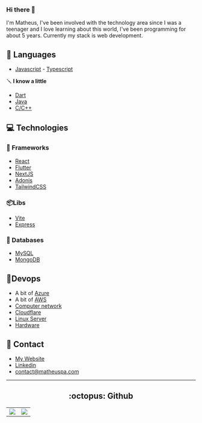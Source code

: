 ### Hi there 👋
I'm Matheus, I've been involved with the technology area since I was a teenager and I love learning about this world, I've been programming for about 5 years. Currently my stack is web development.

## 🔧 Languages
 - [Javascript](https://developer.mozilla.org/pt-BR/docs/Web/JavaScript) - [Typescript](https://www.typescriptlang.org/)

 🪛 **I know a little**
   - [Dart](https://dart.dev)
   - [Java](https://www.java.com)
   - [C/C++](https://pt.wikipedia.org/wiki/C%2B%2B)

## 💻 Technologies
### 🧰 Frameworks
 - [React](https://pt-br.reactjs.org)
 - [Flutter](https://flutter.dev)
 - [NextJS](https://nextjs.org)
 - [Adonis](https://adonisjs.com)
 - [TailwindCSS](https://tailwindcss.com/)
   
### 📦Libs
- [Vite](https://vitejs.dev)
- [Express](https://expressjs.com)

### 🎲 Databases
- [MySQL](https://dev.mysql.com/)
- [MongoDB](https://www.mongodb.com)

## 🚀Devops
- A bit of [Azure](https://azure.microsoft.com/)
- A bit of [AWS](https://aws.amazon.com/)
- [Computer network](https://en.wikipedia.org/wiki/Computer_network)
- [Cloudflare](https://www.cloudflare.com/)
- [Linux Server](https://www.redhat.com/en/topics/linux/linux-server)
- [Hardware](https://en.wikipedia.org/wiki/Computer_hardware)

## 📧 Contact
- [My Website](https://matheuspa.com)
- [Linkedin](https://www.linkedin.com/in/matheus-p-agostinho/)
- [contact@matheuspa.com](mailto:contact@matheuspa.com)


---

<center>
 <h2> :octopus: Github </h2>
 <table>
   <td>
     <img src="https://github-readme-stats.vercel.app/api?username=themath123&theme=dark&show_icons=true">   
   </td>
   <td>
     <img src="https://github-readme-stats.vercel.app/api/top-langs/?username=anuraghazra&theme=dark&layout=compact&exclude_repo=exerciciosemc&langs_count=4">
   </td>
 </table>
</center>
